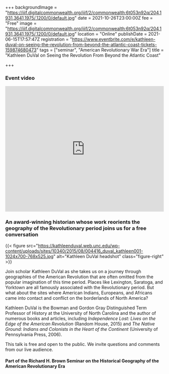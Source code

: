 +++
backgroundImage = "https://iiif.digitalcommonwealth.org/iiif/2/commonwealth:6t053n92q/204,1931,3641,1975/,1200/0/default.jpg"
date = 2021-10-26T23:00:00Z
fee = "Free"
image = "https://iiif.digitalcommonwealth.org/iiif/2/commonwealth:6t053n92q/204,1931,3641,1975/,1200/0/default.jpg"
location = "Online"
publishDate = 2021-06-15T17:57:47Z
registration = "https://www.eventbrite.com/e/kathleen-duval-on-seeing-the-revolution-from-beyond-the-atlantic-coast-tickets-159874680473"
tags = ["seminar", "American Revolutionary War Era"]
title = "Kathleen DuVal on Seeing the Revolution From Beyond the Atlantic Coast"

+++
### Event video

<iframe width="100%" height="400" src="https://www.youtube.com/embed/0jGA636-hq0" title="YouTube video player" frameborder="0" allow="accelerometer; autoplay; clipboard-write; encrypted-media; gyroscope; picture-in-picture" allowfullscreen></iframe>

### An award-winning historian whose work reorients the geography of the Revolutionary period joins us for a free conversation

{{< figure src="https://kathleenduval.web.unc.edu/wp-content/uploads/sites/10340/2015/08/004416_duval_kathleen001-1024x700-768x525.jpg" alt="Kathleen DuVal headshot" class="figure-right" >}}

Join scholar Kathleen DuVal as she takes us on a journey through geographies of the American Revolution that are often omitted from the popular imagination of this time period. Places like Lexington, Saratoga, and Yorktown are all famously associated with the Revolutionary period. But what about the sites where American Indians, Europeans, and Africans came into contact and conflict on the borderlands of North America?

Kathleen DuVal is the Bowman and Gordon Gray Distinguished Term Professor of History at the University of North Carolina and the author of numerous books and articles, including _Independence Lost: Lives on the Edge of the American Revolution_ (Random House, 2015) and _The Native Ground: Indians and Colonists in the Heart of the Continent_ (University of Pennsylvania Press, 2006).

This talk is free and open to the public. We invite questions and comments from our live audience.

#### Part of the Richard H. Brown Seminar on the Historical Geography of the American Revolutionary Era